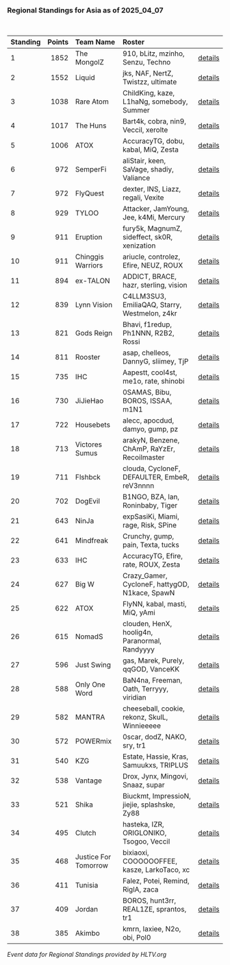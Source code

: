 ### Regional Standings for Asia as of 2025_04_07<br />
<br />

| Standing | Points | Team Name            | Roster                                         |                                                                                                      |
| :- | -: | :- | :- | :- |
| 1        |   1852 | The MongolZ          | 910, bLitz, mzinho, Senzu, Techno              | [details](details/2025_04_07/0004--the_mongolz--910-blitz-mzinho-senzu-techno.md)                    |
| 2        |   1552 | Liquid               | jks, NAF, NertZ, Twistzz, ultimate             | [details](details/2025_04_07/0011--liquid--jks-naf-nertz-twistzz-ultimate.md)                        |
| 3        |   1038 | Rare Atom            | ChildKing, kaze, L1haNg, somebody, Summer      | [details](details/2025_04_07/0028--rare_atom--childking-kaze-l1hang-somebody-summer.md)              |
| 4        |   1017 | The Huns             | Bart4k, cobra, nin9, Veccil, xerolte           | [details](details/2025_04_07/0030--the_huns--bart4k-cobra-nin9-veccil-xerolte.md)                    |
| 5        |   1006 | ATOX                 | AccuracyTG, dobu, kabal, MiQ, Zesta            | [details](details/2025_04_07/0032--atox--accuracytg-dobu-kabal-miq-zesta.md)                         |
| 6        |    972 | SemperFi             | aliStair, keen, SaVage, shadiy, Valiance       | [details](details/2025_04_07/0040--semperfi--alistair-keen-savage-shadiy-valiance.md)                |
| 7        |    972 | FlyQuest             | dexter, INS, Liazz, regali, Vexite             | [details](details/2025_04_07/0041--flyquest--dexter-ins-liazz-regali-vexite.md)                      |
| 8        |    929 | TYLOO                | Attacker, JamYoung, Jee, k4Mi, Mercury         | [details](details/2025_04_07/0047--tyloo--attacker-jamyoung-jee-k4mi-mercury.md)                     |
| 9        |    911 | Eruption             | fury5k, MagnumZ, sideffect, sk0R, xenization   | [details](details/2025_04_07/0053--eruption--fury5k-magnumz-sideffect-sk0r-xenization.md)            |
| 10       |    911 | Chinggis Warriors    | ariucle, controlez, Efire, NEUZ, ROUX          | [details](details/2025_04_07/0054--chinggis_warriors--ariucle-controlez-efire-neuz-roux.md)          |
| 11       |    894 | ex-TALON             | ADDICT, BRACE, hazr, sterling, vision          | [details](details/2025_04_07/0058--ex-talon--addict-brace-hazr-sterling-vision.md)                   |
| 12       |    839 | Lynn Vision          | C4LLM3SU3, EmiliaQAQ, Starry, Westmelon, z4kr  | [details](details/2025_04_07/0065--lynn_vision--c4llm3su3-emiliaqaq-starry-westmelon-z4kr.md)        |
| 13       |    821 | Gods Reign           | Bhavi, f1redup, Ph1NNN, R2B2, Rossi            | [details](details/2025_04_07/0074--gods_reign--bhavi-f1redup-ph1nnn-r2b2-rossi.md)                   |
| 14       |    811 | Rooster              | asap, chelleos, DannyG, sliimey, TjP           | [details](details/2025_04_07/0077--rooster--asap-chelleos-dannyg-sliimey-tjp.md)                     |
| 15       |    735 | IHC                  | Aapestt, cool4st, me1o, rate, shinobi          | [details](details/2025_04_07/0106--ihc--aapestt-cool4st-me1o-rate-shinobi.md)                        |
| 16       |    730 | JiJieHao             | 0SAMAS, Bibu, BOROS, ISSAA, m1N1               | [details](details/2025_04_07/0110--jijiehao--0samas-bibu-boros-issaa-m1n1.md)                        |
| 17       |    722 | Housebets            | alecc, apocdud, damyo, gump, pz                | [details](details/2025_04_07/0112--housebets--alecc-apocdud-damyo-gump-pz.md)                        |
| 18       |    713 | Victores Sumus       | arakyN, Benzene, ChAmP, RaYzEr, Recoilmaster   | [details](details/2025_04_07/0115--victores_sumus--arakyn-benzene-champ-rayzer-recoilmaster.md)      |
| 19       |    711 | Flshbck              | clouda, CycloneF, DEFAULTER, EmbeR, reV3nnnn   | [details](details/2025_04_07/0118--flshbck--clouda-cyclonef-defaulter-ember-rev3nnnn.md)             |
| 20       |    702 | DogEvil              | B1NGO, BZA, lan, Roninbaby, Tiger              | [details](details/2025_04_07/0123--dogevil--b1ngo-bza-lan-roninbaby-tiger.md)                        |
| 21       |    643 | NinJa                | expSasiKi, Miami, rage, Risk, SPine            | [details](details/2025_04_07/0163--ninja--expsasiki-miami-rage-risk-spine.md)                        |
| 22       |    641 | Mindfreak            | Crunchy, gump, pain, Texta, tucks              | [details](details/2025_04_07/0166--mindfreak--crunchy-gump-pain-texta-tucks.md)                      |
| 23       |    633 | IHC                  | AccuracyTG, Efire, rate, ROUX, Zesta           | [details](details/2025_04_07/0173--ihc--accuracytg-efire-rate-roux-zesta.md)                         |
| 24       |    627 | Big W                | Crazy_Gamer, CycloneF, hattygOD, N1kace, SpawN | [details](details/2025_04_07/0183--big_w--crazy_gamer-cyclonef-hattygod-n1kace-spawn.md)             |
| 25       |    622 | ATOX                 | FlyNN, kabal, masti, MiQ, yAmi                 | [details](details/2025_04_07/0191--atox--flynn-kabal-masti-miq-yami.md)                              |
| 26       |    615 | NomadS               | clouden, HenX, hoolig4n, Paranormal, Randyyyy  | [details](details/2025_04_07/0195--nomads--clouden-henx-hoolig4n-paranormal-randyyyy.md)             |
| 27       |    596 | Just Swing           | gas, Marek, Purely, qqGOD, VanceKK             | [details](details/2025_04_07/0208--just_swing--gas-marek-purely-qqgod-vancekk.md)                    |
| 28       |    588 | Only One Word        | BaN4na, Freeman, Oath, Terryyy, viridian       | [details](details/2025_04_07/0212--only_one_word--ban4na-freeman-oath-terryyy-viridian.md)           |
| 29       |    582 | MANTRA               | cheeseball, cookie, rekonz, SkulL, Winnieeeee  | [details](details/2025_04_07/0214--mantra--cheeseball-cookie-rekonz-skull-winnieeeee.md)             |
| 30       |    572 | POWERmix             | 0scar, dodZ, NAKO, sry, tr1                    | [details](details/2025_04_07/0218--powermix--0scar-dodz-nako-sry-tr1.md)                             |
| 31       |    540 | KZG                  | Estate, Hassie, Kras, Samuukxs, TRIPLUS        | [details](details/2025_04_07/0237--kzg--estate-hassie-kras-samuukxs-triplus.md)                      |
| 32       |    538 | Vantage              | Drox, Jynx, Mingovi, Snaaz, supar              | [details](details/2025_04_07/0238--vantage--drox-jynx-mingovi-snaaz-supar.md)                        |
| 33       |    521 | Shika                | Biuckmt, ImpressioN, jiejie, splashske, Zy88   | [details](details/2025_04_07/0244--shika--biuckmt-impression-jiejie-splashske-zy88.md)               |
| 34       |    495 | Clutch               | hasteka, IZR, ORIGLONIKO, Tsogoo, Veccil       | [details](details/2025_04_07/0253--clutch--hasteka-izr-origloniko-tsogoo-veccil.md)                  |
| 35       |    468 | Justice For Tomorrow | bixiaoxi, COOOOOOFFEE, kasze, LarkoTaco, xc    | [details](details/2025_04_07/0263--justice_for_tomorrow--bixiaoxi-cooooooffee-kasze-larkotaco-xc.md) |
| 36       |    411 | Tunisia              | Falez, Potei, Remind, RiglA, zaca              | [details](details/2025_04_07/0273--tunisia--falez-potei-remind-rigla-zaca.md)                        |
| 37       |    409 | Jordan               | BOROS, hunt3rr, REAL1ZE, sprantos, tr1         | [details](details/2025_04_07/0274--jordan--boros-hunt3rr-real1ze-sprantos-tr1.md)                    |
| 38       |    385 | Akimbo               | kmrn, laxiee, N2o, obi, Pol0                   | [details](details/2025_04_07/0279--akimbo--kmrn-laxiee-n2o-obi-pol0.md)                              |


_Event data for Regional Standings provided by HLTV.org_<br />

